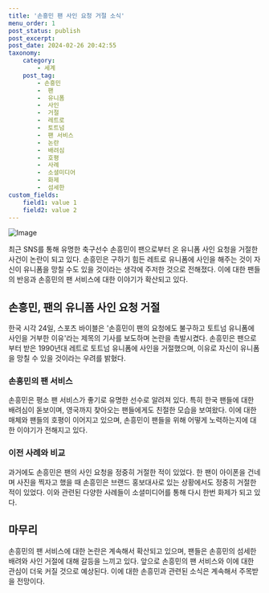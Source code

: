 ```yaml
---
title: '손흥민 팬 사인 요청 거절 소식'
menu_order: 1
post_status: publish
post_excerpt: 
post_date: 2024-02-26 20:42:55
taxonomy:
    category:
        - 세계
    post_tag:
        - 손흥민
        -  팬
        -  유니폼
        -  사인
        -  거절
        -  레트로
        -  토트넘
        -  팬 서비스
        -  논란
        -  배려심
        -  호평
        -  사례
        -  소셜미디어
        -  화제
        -  섬세한
custom_fields:
    field1: value 1
    field2: value 2
---
```


![Image](https://imgnews.pstatic.net/image/025/2024/02/25/0003343459_001_20240226094201088.jpg?type=w647)

최근 SNS를 통해 유명한 축구선수 손흥민이 팬으로부터 온 유니폼 사인 요청을 거절한 사건이 논란이 되고 있다. 손흥민은 구하기 힘든 레트로 유니폼에 사인을 해주는 것이 자신이 유니폼을 망칠 수도 있을 것이라는 생각에 주저한 것으로 전해졌다. 이에 대한 팬들의 반응과 손흥민의 팬 서비스에 대한 이야기가 확산되고 있다.
## 손흥민, 팬의 유니폼 사인 요청 거절
한국 시각 24일, 스포츠 바이블은 '손흥민이 팬의 요청에도 불구하고 토트넘 유니폼에 사인을 거부한 이유'라는 제목의 기사를 보도하며 논란을 촉발시켰다. 손흥민은 팬으로부터 받은 1990년대 레트로 토트넘 유니폼에 사인을 거절했으며, 이유로 자신이 유니폼을 망칠 수 있을 것이라는 우려를 밝혔다.
### 손흥민의 팬 서비스
손흥민은 평소 팬 서비스가 좋기로 유명한 선수로 알려져 있다. 특히 한국 팬들에 대한 배려심이 돋보이며, 영국까지 찾아오는 팬들에게도 친절한 모습을 보여왔다. 이에 대한 매체와 팬들의 호평이 이어지고 있으며, 손흥민이 팬들을 위해 어떻게 노력하는지에 대한 이야기가 전해지고 있다.
### 이전 사례와 비교
과거에도 손흥민은 팬의 사인 요청을 정중히 거절한 적이 있었다. 한 팬이 아이폰을 건네며 사진을 찍자고 했을 때 손흥민은 브랜드 홍보대사로 있는 상황에서도 정중히 거절한 적이 있었다. 이와 관련된 다양한 사례들이 소셜미디어를 통해 다시 한번 화제가 되고 있다.
## 마무리
손흥민의 팬 서비스에 대한 논란은 계속해서 확산되고 있으며, 팬들은 손흥민의 섬세한 배려와 사인 거절에 대해 갈등을 느끼고 있다. 앞으로 손흥민의 팬 서비스와 이에 대한 관심이 더욱 커질 것으로 예상된다. 이에 대한 손흥민과 관련된 소식은 계속해서 주목받을 전망이다.
